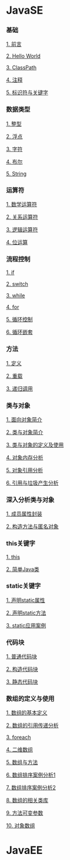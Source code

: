 # JavaSE
### 基础
[1. 前言](https://github.com/hjj5258/Java/blob/master/JavaSE/01.%E5%89%8D%E8%A8%80.md)

[2. Hello World](https://github.com/hjj5258/Java/blob/master/JavaSE/02.HelloWorld.md)

[3. ClassPath](https://github.com/hjj5258/Java/blob/master/JavaSE/03.CLASSPATH.md)

[4. 注释](https://github.com/hjj5258/Java/blob/master/JavaSE/04.%E6%B3%A8%E9%87%8A.md)

[5. 标识符与关键字](https://github.com/hjj5258/Java/blob/master/JavaSE/05.%E6%A0%87%E8%AF%86%E7%AC%A6%E4%B8%8E%E5%85%B3%E9%94%AE%E5%AD%97.md)

### 数据类型
[1. 整型](https://github.com/hjj5258/Java/blob/master/JavaSE/06.%E6%95%B4%E5%9E%8B.md)

[2. 浮点](https://github.com/hjj5258/Java/blob/master/JavaSE/07.%E6%B5%AE%E7%82%B9%E5%9E%8B.md)

[3. 字符](https://github.com/hjj5258/Java/blob/master/JavaSE/08.%E5%AD%97%E7%AC%A6%E5%9E%8B.md)

[4. 布尔](https://github.com/hjj5258/Java/blob/master/JavaSE/09.%E5%B8%83%E5%B0%94%E5%9E%8B.md)

[5. String](https://github.com/hjj5258/Java/blob/master/JavaSE/10.String%E5%AD%97%E7%AC%A6%E4%B8%B2.md)

### 运算符
[1. 数学运算符](https://github.com/hjj5258/Java/blob/master/JavaSE/11.%E6%95%B0%E5%AD%A6%E8%BF%90%E7%AE%97%E7%AC%A6.md)

[2. 关系运算符](https://github.com/hjj5258/Java/blob/master/JavaSE/12.%E5%85%B3%E7%B3%BB%E8%BF%90%E7%AE%97%E7%AC%A6.md)

[3. 逻辑运算符](https://github.com/hjj5258/Java/blob/master/JavaSE/13.%E9%80%BB%E8%BE%91%E8%BF%90%E7%AE%97%E7%AC%A6.md)

[4. 位运算](https://github.com/hjj5258/Java/blob/master/JavaSE/14.%E4%BD%8D%E8%BF%90%E7%AE%97%E7%AC%A6.md)

### 流程控制
[1. if](https://github.com/hjj5258/Java/blob/master/JavaSE/15.if.md)

[2. switch](https://github.com/hjj5258/Java/blob/master/JavaSE/16.switch.md)

[3. while](https://github.com/hjj5258/Java/blob/master/JavaSE/17.while%E5%BE%AA%E7%8E%AF.md)

[4. for](https://github.com/hjj5258/Java/blob/master/JavaSE/18.for%E5%BE%AA%E7%8E%AF.md)

[5. 循环控制](https://github.com/hjj5258/Java/blob/master/JavaSE/19.%E5%BE%AA%E7%8E%AF%E6%8E%A7%E5%88%B6.md)

[6. 循环嵌套](https://github.com/hjj5258/Java/blob/master/JavaSE/20.%E5%BE%AA%E7%8E%AF%E5%B5%8C%E5%A5%97.md)

### 方法
[1. 定义](https://github.com/hjj5258/Java/blob/master/JavaSE/21.%E6%96%B9%E6%B3%95%E5%AE%9A%E4%B9%89.md)

[2. 重载](https://github.com/hjj5258/Java/blob/master/JavaSE/22.%E6%96%B9%E6%B3%95%E9%87%8D%E8%BD%BD.md)

[3. 递归调用](https://github.com/hjj5258/Java/blob/master/JavaSE/23.%E9%80%92%E5%BD%92%E8%B0%83%E7%94%A8.md)

### 类与对象
[1. 面向对象简介](https://github.com/hjj5258/Java/blob/master/JavaSE/24.%E9%9D%A2%E5%90%91%E5%AF%B9%E8%B1%A1%E7%AE%80%E4%BB%8B.md)

[2. 类与对象简介](https://github.com/hjj5258/Java/blob/master/JavaSE/25.%E7%B1%BB%E4%B8%8E%E5%AF%B9%E8%B1%A1%E7%9A%84%E7%AE%80%E4%BB%8B.md)

[3. 类与对象的定义及使用](https://github.com/hjj5258/Java/blob/master/JavaSE/26.%E7%B1%BB%E4%B8%8E%E5%AF%B9%E8%B1%A1%E7%9A%84%E5%AE%9A%E4%B9%89%E5%8F%8A%E4%BD%BF%E7%94%A8.md)

[4. 对象内存分析](https://github.com/hjj5258/Java/blob/master/JavaSE/27.%E5%AF%B9%E8%B1%A1%E5%86%85%E5%AD%98%E5%88%86%E6%9E%90.md)

[5. 对象引用分析](https://github.com/hjj5258/Java/blob/master/JavaSE/28.%E5%AF%B9%E8%B1%A1%E7%9A%84%E5%BC%95%E7%94%A8%E5%88%86%E6%9E%90.md)

[6. 引用与垃圾产生分析](https://github.com/hjj5258/Java/blob/master/JavaSE/29.%E5%BC%95%E7%94%A8%E4%B8%8E%E5%9E%83%E5%9C%BE%E4%BA%A7%E7%94%9F%E5%88%86%E6%9E%90.md)

### 深入分析类与对象

[1. 成员属性封装](https://github.com/hjj5258/Java/blob/master/JavaSE/30.%E6%88%90%E5%91%98%E5%B1%9E%E6%80%A7%E5%B0%81%E8%A3%85.md)

[2. 构造方法与匿名对象](https://github.com/hjj5258/Java/blob/master/JavaSE/31.%E6%9E%84%E9%80%A0%E6%96%B9%E6%B3%95%E4%B8%8E%E5%8C%BF%E5%90%8D%E5%AF%B9%E8%B1%A1.md)

### this关键字

[1. this](https://github.com/hjj5258/Java/blob/master/JavaSE/32.this.md)

[2. 简单Java类](https://github.com/hjj5258/Java/blob/master/JavaSE/33.%E7%AE%80%E5%8D%95Java%E7%B1%BB.md)

### static关键字
[1. 声明static属性](https://github.com/hjj5258/Java/blob/master/JavaSE/34.%E5%A3%B0%E6%98%8Estatic%E5%B1%9E%E6%80%A7.md)

[2. 声明static方法](https://github.com/hjj5258/Java/blob/master/JavaSE/35.%E5%A3%B0%E6%98%8Estatic%E6%96%B9%E6%B3%95.md)

[3. static应用案例](https://github.com/hjj5258/Java/blob/master/JavaSE/36.static%E5%BA%94%E7%94%A8%E6%A1%88%E4%BE%8B.md)
### 代码块
[1. 普通代码块](https://github.com/hjj5258/Java/blob/master/JavaSE/37.%E6%99%AE%E9%80%9A%E4%BB%A3%E7%A0%81%E5%9D%97.md)

[2. 构造代码块](https://github.com/hjj5258/Java/blob/master/JavaSE/38.%E6%9E%84%E9%80%A0%E4%BB%A3%E7%A0%81%E5%9D%97.md)

[3. 静态代码块](https://github.com/hjj5258/Java/blob/master/JavaSE/39.%E9%9D%99%E6%80%81%E4%BB%A3%E7%A0%81%E5%9D%97.md)
### 数组的定义与使用
[1. 数组的基本定义](https://github.com/hjj5258/Java/blob/master/JavaSE/40.%E6%95%B0%E7%BB%84%E7%9A%84%E5%9F%BA%E6%9C%AC%E5%AE%9A%E4%B9%89.md)

[2. 数组的引用传递分析](https://github.com/hjj5258/Java/blob/master/JavaSE/41.%E6%95%B0%E7%BB%84%E5%BC%95%E7%94%A8%E4%BC%A0%E9%80%92%E5%88%86%E6%9E%90.md)

[3. foreach]()

[4. 二维数组]()

[5. 数组与方法]()

[6. 数组排序案例分析1]()

[7. 数组排序案例分析2]()

[8. 数组的相关类库]()

[9. 方法可变参数]()

[10. 对象数组]()
# JavaEE
